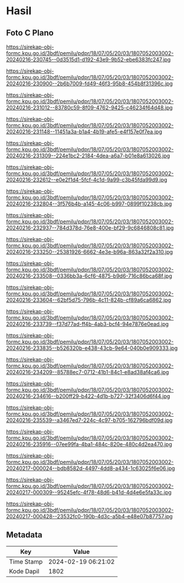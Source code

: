 # Hasil

## Foto C Plano

https://sirekap-obj-formc.kpu.go.id/3bdf/pemilu/pdpr/18/07/05/20/03/1807052003002-20240216-230745--0d3515d1-d192-43e9-9b52-ebe6383fc247.jpg

https://sirekap-obj-formc.kpu.go.id/3bdf/pemilu/pdpr/18/07/05/20/03/1807052003002-20240216-230900--2b6b7009-fd49-46f3-95b8-454b8f31396c.jpg

https://sirekap-obj-formc.kpu.go.id/3bdf/pemilu/pdpr/18/07/05/20/03/1807052003002-20240216-231012--83780c59-8f09-4762-9425-c46234f64d48.jpg

https://sirekap-obj-formc.kpu.go.id/3bdf/pemilu/pdpr/18/07/05/20/03/1807052003002-20240216-231148--11451a3a-b1a4-4b19-afe5-e4f157e0f7ea.jpg

https://sirekap-obj-formc.kpu.go.id/3bdf/pemilu/pdpr/18/07/05/20/03/1807052003002-20240216-231309--224e1bc2-2184-4dea-a6a7-b01e8a613026.jpg

https://sirekap-obj-formc.kpu.go.id/3bdf/pemilu/pdpr/18/07/05/20/03/1807052003002-20240216-232612--e0e2f1d4-5fcf-4c1d-9a99-c3b45fda99d9.jpg

https://sirekap-obj-formc.kpu.go.id/3bdf/pemilu/pdpr/18/07/05/20/03/1807052003002-20240216-232804--3f576b4b-a145-4c06-b997-0899f10238cb.jpg

https://sirekap-obj-formc.kpu.go.id/3bdf/pemilu/pdpr/18/07/05/20/03/1807052003002-20240216-232937--784d378d-76e8-400e-bf29-9c6846808c81.jpg

https://sirekap-obj-formc.kpu.go.id/3bdf/pemilu/pdpr/18/07/05/20/03/1807052003002-20240216-233250--25381926-6662-4e3e-b96a-863a32f2a310.jpg

https://sirekap-obj-formc.kpu.go.id/3bdf/pemilu/pdpr/18/07/05/20/03/1807052003002-20240216-233508--0336bb3a-6cf6-4875-b9d6-716c86bca68f.jpg

https://sirekap-obj-formc.kpu.go.id/3bdf/pemilu/pdpr/18/07/05/20/03/1807052003002-20240216-233604--62bf5d75-796b-4c11-824b-cf89a6ca6862.jpg

https://sirekap-obj-formc.kpu.go.id/3bdf/pemilu/pdpr/18/07/05/20/03/1807052003002-20240216-233739--f37d77ad-ff4b-4ab3-bcf4-94e7876e0ead.jpg

https://sirekap-obj-formc.kpu.go.id/3bdf/pemilu/pdpr/18/07/05/20/03/1807052003002-20240216-233835--b526320b-e438-43cb-9e64-040b0e909333.jpg

https://sirekap-obj-formc.kpu.go.id/3bdf/pemilu/pdpr/18/07/05/20/03/1807052003002-20240216-234209--85788ec7-0712-41b1-84c1-e8ad38af4ca6.jpg

https://sirekap-obj-formc.kpu.go.id/3bdf/pemilu/pdpr/18/07/05/20/03/1807052003002-20240216-234616--b200ff29-b422-4d1b-b727-32f3406d6f44.jpg

https://sirekap-obj-formc.kpu.go.id/3bdf/pemilu/pdpr/18/07/05/20/03/1807052003002-20240216-235539--a3467ed7-224c-4c97-b705-162796bdf09d.jpg

https://sirekap-obj-formc.kpu.go.id/3bdf/pemilu/pdpr/18/07/05/20/03/1807052003002-20240216-235916--07ee99fa-4ba1-484c-820e-480c4d2ea470.jpg

https://sirekap-obj-formc.kpu.go.id/3bdf/pemilu/pdpr/18/07/05/20/03/1807052003002-20240217-000024--bdb8582d-4497-4dd8-a434-1c63025f6e06.jpg

https://sirekap-obj-formc.kpu.go.id/3bdf/pemilu/pdpr/18/07/05/20/03/1807052003002-20240217-000309--95245efc-4f78-48d6-b41d-4d4e6e5fa33c.jpg

https://sirekap-obj-formc.kpu.go.id/3bdf/pemilu/pdpr/18/07/05/20/03/1807052003002-20240217-000428--23532fc0-190b-4d3c-a5b4-e48e07b87757.jpg


## Metadata

| Key        | Value               |
| ---------- | ------------------- |
| Time Stamp | 2024-02-19 06:21:02 |
| Kode Dapil | 1802                |



